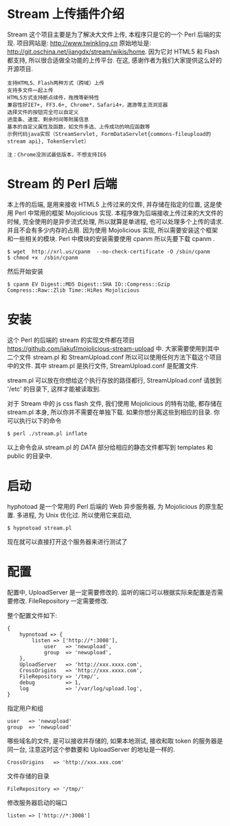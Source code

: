 # Stream 上传插件介绍

Stream 这个项目主要是为了解决大文件上传, 本程序只是它的一个 Perl 后端的实现. 项目网站是: http://www.twinkling.cn 原始地址是: http://git.oschina.net/jiangdx/stream/wikis/home.
因为它对 HTML5 和 Flash 都支持, 所以很合适做全功能的上传平台. 在这, 感谢作者为我们大家提供这么好的开源项目.

    支持HTML5、Flash两种方式（跨域）上传
    支持多文件一起上传
    HTML5方式支持断点续传，拖拽等新特性
    兼容性好IE7+, FF3.6+, Chrome*，Safari4+，遨游等主流浏览器
    选择文件的按钮完全可以自定义
    进度条、速度、剩余时间等附属信息
    基本的自定义属性及函数，如文件多选、上传成功的响应函数等
    示例代码java实现（StreamServlet, FormDataServlet{commons-fileupload的stream api}, TokenServlet）
    
    注：Chrome没测试最低版本，不想支持IE6

# Stream 的 Perl 后端 

本上传的后端, 是用来接收 HTML5 上传过来的文件, 并存储在指定的位置, 这是使用 Perl 中常用的框架 Mojolicious 实现. 本程序做为后端接收上传过来的大文件的时候, 完全使用的是异步流式处理, 所以就算是单进程, 也可以处理多个上传的请求. 并且不会有多少内存的占用.
因为使用 Mojolicious 实现, 所以需要安装这个框架和一些相关的模块. Perl 中模块的安装需要使用 cpanm 所以先要下载 cpanm .

    $ wget  http://xrl.us/cpanm  --no-check-certificate -O /sbin/cpanm
    $ chmod +x  /sbin/cpanm 

然后开始安装

    $ cpanm EV Digest::MD5 Digest::SHA IO::Compress::Gzip Compress::Raw::Zlib Time::HiRes Mojolicious


# 安装

这个 Perl 的后端的 stream 的实现文件都在项目 https://github.com/iakuf/mojolicious-stream-upload 中. 大家需要使用到其中二个文件 stream.pl 和 StreamUpload.conf
所以可以使用任何方法下载这个项目中的文件. 其中 stream.pl 是执行文件, StreamUpload.conf 是配置文件.

stream.pl 可以放在你想给这个执行存放的路径都行, StreamUpload.conf 请放到 '/etc' 的目录下, 这样才能被读取到.

对于 Stream 中的 js css flash 文件, 我们使用 Mojolicious 的特有功能, 都存储在 stream.pl 本身, 所以你并不需要在单独下载. 如果你想分离这些到相应的目录. 你可以执行以下的命令

    $ perl ./stream.pl inflate

以上命令会从 stream.pl 的 _DATA_ 部分给相应的静态文件都写到 templates 和 public 的目录中.

# 启动

hyphotoad 是一个常用的 Perl 后端的 Web 异步服务器, 为 Mojolicious 的原生配置. 多进程, 为 Unix 优化过. 所以使用它来启动, 

    $ hypnotoad stream.pl 

现在就可以直接打开这个服务器来进行测试了

# 配置

配置中, UploadServer 是一定需要修改的. 监听的端口可以根据实际来配置是否需要修改. FileRepository 一定需要修改.

整个配置文件如下:

    {
        hypnotoad => {
            listen => ['http://*:3008'],
                user   => 'newupload',
                group  => 'newupload',
        },
        UploadServer   => 'http://xxx.xxxx.com',
        CrossOrigins   => 'http://xxx.xxxx.com',
        FileRepository => '/tmp/',
        debug          => 1,
        log            => '/var/log/upload.log',
    }

指定用户和组

    user   => 'newupload'
    group  => 'newupload'

哪些域名的文件, 是可以接收并存储的, 如果本地测试, 接收和取 token 的服务器是同一台, 注意这时这个参数要和 UploadServer 的地址是一样的. 

    CrossOrigins   => 'http://xxx.xxx.com'

文件存储的目录

    FileRepository => '/tmp/'

修改服务器启动的端口

    listen => ['http://*:3008']

